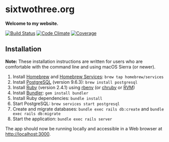 # sixtwothree.org

**Welcome to my website.**

[![Build Status](https://img.shields.io/travis/jgarber623/sixtwothree.org/the-grand-rewrite.svg?label=build%20status)](https://travis-ci.org/jgarber623/sixtwothree.org)
[![Code Climate](https://img.shields.io/codeclimate/github/jgarber623/sixtwothree.org.svg)](https://codeclimate.com/github/jgarber623/sixtwothree.org)
[![Coverage](https://img.shields.io/codeclimate/coverage/github/jgarber623/sixtwothree.org.svg)](https://codeclimate.com/github/jgarber623/sixtwothree.org/coverage)

## Installation

**Note:** These installation instructions are written for users who are comfortable with the command line and using macOS Sierra (or newer).

1. Install [Homebrew](https://brew.sh) and [Homebrew Services](https://github.com/Homebrew/homebrew-services): `brew tap homebrew/services`
1. Install [PostgreSQL](https://www.postgresql.org) (version 9.6.3): `brew install postgresql`
1. Install [Ruby](https://www.ruby-lang.org) (version 2.4.1) using [rbenv](https://github.com/rbenv/rbenv) (or [chruby](https://github.com/postmodern/chruby) or [RVM](https://rvm.io))
1. Install [Bundler](http://bundler.io): `gem install bundler`
1. Install Ruby dependencies: `bundle install`
1. Start PostgreSQL: `brew services start postgresql`
1. Create and migrate databases: `bundle exec rails db:create` and `bundle exec rails db:migrate`
1. Start the application: `bundle exec rails server`

The app should now be running locally and accessible in a Web browser at [http://localhost:3000](http://localhost:3000).
